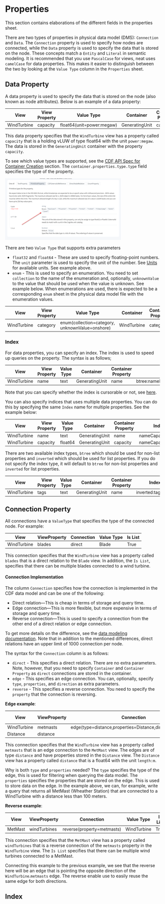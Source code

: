 # Properties

This section contains elaborations of the different fields in the properties sheet.

There are two types of properties in physical data model (DMS): `Connection` and `Data`. The `Connection` property is used to
specify how nodes are connected, while the `Data` property is used to specify the data that is stored on the node.
These concepts match a `Entity` and `Literal` in semantic modeling. It is recommended that you use `PascalCase` for
views, neat uses `camelCase` for data properties. This makes it easier to distinguish between the two by looking
at the `Value Type` column in the `Properties` sheet.

## Data Property
A data property is used to specify the data that is stored on the node (also known as node attributes). Below is an example of a data property:

| View        | View Property | Value Type                | Container      | Container Property |
|-------------|---------------|---------------------------|----------------|--------------------|
| WindTurbine | capacity      | float64(unit=power:megaw) | GeneratingUnit | capacity           |

This data property specifies that the `WindTurbine` view has a property called `capacity` that is a holding vLUW of type float64 with the unit
`power:megaw`. The data is stored in the `GeneratingUnit` container with the property `capacity`.

To see which value types are supported, see the
[CDF API Spec for Container Creation](https://api-docs.cognite.com/20230101/tag/Containers/operation/ApplyContainers) section.
The `container.properties.type.type` field specifies the type of the property.

<img src="../../artifacts/figs/container_spec.png" height="200">

There are two `Value Type` that supports extra parameters

* `float32` and `float64` - These are used to specify floating-point numbers. The `unit` parameter is
   used to specify the unit of the number. See [Units](../units.md) for available units. See example above.
* `enum` - This is used to specify an enumeration. You need to set `collection` to the name of the enumeration and,
   optionally, `unknownValue` to the value that should be used when the value is unknown. See example below. When
   enumerations are used, there is expected to be a corresponding `enum` sheet in the physical data model file with the
   enumeration values.

| View        | View Property | Value Type                                      | Container   | Container Property |
|-------------|---------------|-------------------------------------------------|-------------|--------------------|
| WindTurbine | category      | enum(collection=category, unknownValue=onshore) | WindTurbine | category           |


### Index

For data properties, you can specify an index. The index is used to speed up queries on the property. The syntax is as
follows;

| View        | View Property | Value Type | Container      | Container Property | Index                            |
|-------------|---------------|------------|----------------|--------------------|----------------------------------|
| WindTurbine | name          | text       | GeneratingUnit | name               | btree:nameIndex(cursorable=True) |

Note that you can specify whether the index is cursorable or not, see 
[here](https://docs.cognite.com/cdf/dm/dm_guides/dm_performance_considerations/#pagination-cursorable-indexes).

You can also specify indices that uses multiple data properties. You can do this by specifying the same `Index` name
for multiple properties. See the example below:

| View        | View Property | Value Type | Container      | Container Property | Index              |
|-------------|---------------|------------|----------------|--------------------|--------------------|
| WindTurbine | name          | text       | GeneratingUnit | name               | nameCapacityIndex  |
| WindTurbine | capacity      | float64    | GeneratingUnit | capacity           | nameCapacityIndex  |

There are two available index types, `btree` which should be used for non-list properties and `inverted` which should
be used for list properties. If you do not specify the index type, it will default to `btree` for non-list properties
and `inverted` for list properties. 

| View        | View Property | Value Type | Container      | Container Property | Index              |
|-------------|---------------|------------|----------------|--------------------|--------------------|
| WindTurbine | tags          | text       | GeneratingUnit | name               | inverted:tagsIndex |



## Connection Property

All connections have a `ValueType` that specifies the type of the connected node. For example:

| View          | ViewProperty       | Connection | Value Type  | Is List |
|---------------|------------------  |------------|-------------|---------|
| WindTurbine   | blades             | direct     | Blade       | True    |

This connection specifies that the `WindTurbine` view has a property called `blades` that is a direct relation to the `Blade` view.
In addition, the `Is List`, specifies that there can be multiple blades connected to a wind turbine.

#### Connection Implementation

The column `Connection` specifies how the connection is implemented in the CDF data model and can be one of the following:

* Direct relation—This is cheap in terms of storage and query time.
* Edge connection—This is more flexible, but more expensive in terms of storage and query time.
* Reverse connection—This is used to specify a connection from the other end of a direct relation or edge connection.

To get more details on the difference, see the [ data modeling documentation](https://docs.cognite.com/cdf/dm/dm_concepts/dm_spaces_instances#direct-relations-vs-edges).
Note that in addition to the mentioned differences, direct relations have an upper limit of 1000 connection per node.

The syntax for the `Connection` column is as follows:

* `direct` - This specifies a direct relation. There are no extra parameters. Note, however, that you need to
   specify `Container` and `Container Property` as `direct` connections are stored in the container.
* `edge` - This specifies an edge connection. You can, optionally, specify `type`, `properties`,
   and `direction` as extra parameters.
* `reverse` - This specifies a reverse connection. You need to specify the `property` that the connection is
   reversing.

**Edge example**:


| View        | ViewProperty | Connection                                                 | Value Type             | Is List |
|-------------|--------------|------------------------------------------------------------|------------------------|---------|
| WindTurbine | metmasts     | edge(type=distance,properties=Distance,direction=outwards) | MetMast                | True    |
| Distance    | distance     |                                                            | float64(unit=length:m) | False   |

This connection specifies that the `WindTurbine` view has a property called `metmasts` that is an edge connection
to the `MetMast` view. The edges are of type `distance` and have properties stored in the `Distance` view. The
`Distance` view has a property called `distance` that is a float64 with the unit `length:m`.

Why is both `type` and `properties` needed? The `type` specifies the type of the edge, this is used for filtering
when querying the data model. The `properties` specifies the properties that are stored on the edge. This is used
to store data on the edge. In the example above, we can, for example, write a query that returns all MetMast
(Wheather Station) that are connected to a WindTurbine with a distance less than 100 meters.

**Reverse example**:

| View       | ViewProperty   | Connection                 | Value Type   | Is List |
|------------|----------------|----------------------------|--------------|---------|
| MetMast    | windTurbines   | reverse(property=metmasts) | WindTurbine  | True    |

This connection specifies that the `MetMast` view has a property called `windTurbines` that is a reverse connection
of the `metmasts` property in the `WindTurbine` view. The `Is List` specifies that there can be multiple wind turbines
connected to a MetMast.

Connecting this example to the previous example, we see that the reverse here will be an edge that is pointing the
opposite direction of the `WindTurbine`.`metmasts` edge. The reverse enable use to easily reuse the same edge
for both directions.

## Index 